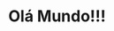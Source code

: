 <!DOCTYPE html>
<html lang="pt-br">
  <head>
    <title>Meu Projeto</title>
  </head>
  <body>
    <h1>Olá Mundo!!!</h1>
  </body>
</html>
